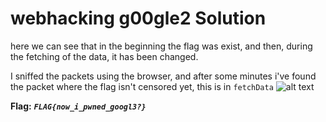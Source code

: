 # webhacking g00gle2 Solution

here we can see that in the beginning the flag was exist, and then, during the fetching of the data, it has been changed.

I sniffed the packets using the browser, and after some minutes i've found the packet where the flag isn't censored yet, this is in `fetchData`
![alt text](./images/g00gle2.png)


**Flag:** ***`FLAG{now_i_pwned_googl3?}`*** 
